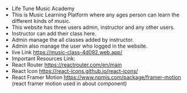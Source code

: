 * Life Tune Music Academy
* This is Music Learning Platform where any ages person can learn the different kinds of music.
* This website has three users admin, instructor and any other users.
* Instructor can add their class here.
* Admin manage the all classes added by instructor.
* Admin also manage the user who logged in the website.
* live Link https://music-class-4d092.web.app/
* Important Resources Link:
* React Router https://reactrouter.com/en/main
* React Icon https://react-icons.github.io/react-icons/
* React Framer Motion https://www.npmjs.com/package/framer-motion 
(react framer motion used in about component)
